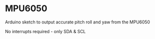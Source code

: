 # MPU6050
Arduino sketch to output accurate pitch roll and yaw from the MPU6050

No interrupts required - only SDA & SCL
